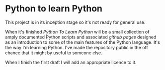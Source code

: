 # Python to learn Python

This project is in its inception stage so it's not ready for general
use.

When it's finished _Python To Learn Python_ will be a small collection
of amply documented Python scripts and associated _github pages_
designed as an introduction to some of the main features of the Python
language. It's the way I'm learning Python. I've made the repository
public in the off chance that it might by useful to someone else.

When I finish the first draft I will add an appropriate licence to it.
